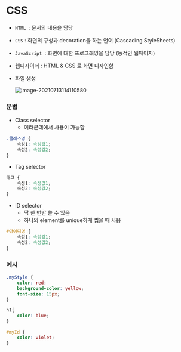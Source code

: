 # CSS

- `HTML `: 문서의 내용을 담당
- `CSS` : 화면의 구성과 decoration을 하는 언어 (Cascading StyleSheets)
- `JavaScript `: 화면에 대한 프로그래밍을 담당 (동적인 웹페이지)

- 웹디자이너 : HTML & CSS 로 화면 디자인함

- 파일 생성

  ![image-20210713114110580](C:\Users\oenom\AppData\Roaming\Typora\typora-user-images\image-20210713114110580.png)

  

### 문법

- Class selector
  - 여러군데에서 사용이 가능함

```css
.클래스명 {
    속성1: 속성값1;
    속성2: 속성값2;
}
```

- Tag selector

```css
태그 {
    속성1: 속성값1;
    속성2: 속성값2;    
}
```

- ID selector
  - 딱 한 번만 쓸 수 있음
  - 하나의 element를 unique하게 찝을 때 사용

```css
#아이디명 {
    속성1: 속성값1;
    속성2: 속성값2;   
}
```





### 예시

```css
.myStyle {
    color: red;
    background-color: yellow;
    font-size: 15px;                
}
```

```css
h1{
    color: blue;
}
```

```css
#myId {
    color: violet;
}
```

